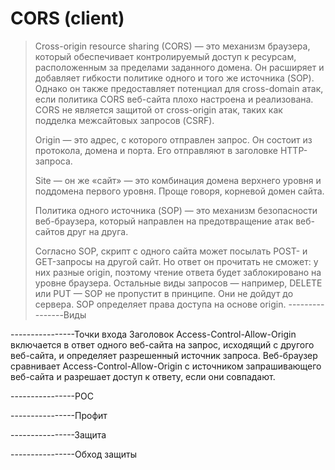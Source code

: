 # **CORS (client)**

> Cross-origin resource sharing (CORS) — это механизм браузера, который обеспечивает контролируемый доступ к ресурсам, расположенным за пределами заданного домена. Он расширяет и добавляет гибкости политике одного и того же источника (SOP). Однако он также предоставляет потенциал для cross-domain атак, если политика CORS веб-сайта плохо настроена и реализована. CORS не является защитой от cross-origin атак, таких как подделка межсайтовых запросов (CSRF).
> 
> Origin — это адрес, с которого отправлен запрос. Он состоит из протокола, домена и порта. Его отправляют в заголовке HTTP-запроса.
> 
> Site — он же «сайт» — это комбинация домена верхнего уровня и поддомена первого уровня. Проще говоря, корневой домен сайта.
>
> Политика одного источника (SOP) — это механизм безопасности веб-браузера, который направлен на предотвращение атак веб-сайтов друг на друга.
> 
> Согласно SOP, скрипт с одного сайта может посылать POST- и GET-запросы на другой сайт. Но ответ он прочитать не сможет: у них разные origin, поэтому чтение ответа будет заблокировано на уровне браузера.
Остальные виды запросов — например, DELETE или PUT — SOP не пропустит в принципе. Они не дойдут до сервера.
SOP определяет права доступа на основе origin.
----------------Виды

----------------Точки входа
	Заголовок Access-Control-Allow-Origin включается в ответ одного веб-сайта на запрос, исходящий с другого веб-сайта, и определяет разрешенный источник запроса. Веб-браузер сравнивает Access-Control-Allow-Origin с источником запрашивающего веб-сайта и разрешает доступ к ответу, если они совпадают.

----------------POC

----------------Профит

----------------Защита

----------------Обход защиты

